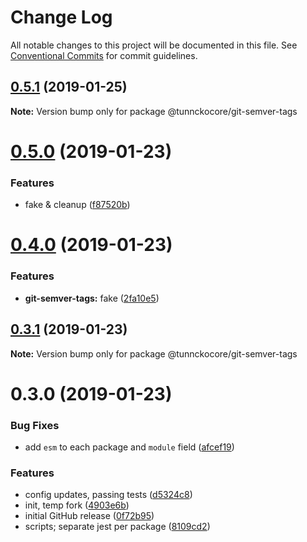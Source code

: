 # Change Log

All notable changes to this project will be documented in this file.
See [Conventional Commits](https://conventionalcommits.org) for commit guidelines.

## [0.5.1](https://github.com/tunnckoCore/monorepo/compare/@tunnckocore/git-semver-tags@0.5.0...@tunnckocore/git-semver-tags@0.5.1) (2019-01-25)

**Note:** Version bump only for package @tunnckocore/git-semver-tags





# [0.5.0](https://github.com/tunnckoCore/monorepo/compare/@tunnckocore/git-semver-tags@0.4.0...@tunnckocore/git-semver-tags@0.5.0) (2019-01-23)

### Features

- fake & cleanup ([f87520b](https://github.com/tunnckoCore/monorepo/commit/f87520b))

# [0.4.0](https://github.com/tunnckoCore/monorepo/compare/@tunnckocore/git-semver-tags@0.3.1...@tunnckocore/git-semver-tags@0.4.0) (2019-01-23)

### Features

- **git-semver-tags:** fake ([2fa10e5](https://github.com/tunnckoCore/monorepo/commit/2fa10e5))

## [0.3.1](https://github.com/tunnckoCore/monorepo/compare/@tunnckocore/git-semver-tags@0.3.0...@tunnckocore/git-semver-tags@0.3.1) (2019-01-23)

**Note:** Version bump only for package @tunnckocore/git-semver-tags

# 0.3.0 (2019-01-23)

### Bug Fixes

- add `esm` to each package and `module` field ([afcef19](https://github.com/tunnckoCore/monorepo/commit/afcef19))

### Features

- config updates, passing tests ([d5324c8](https://github.com/tunnckoCore/monorepo/commit/d5324c8))
- init, temp fork ([4903e6b](https://github.com/tunnckoCore/monorepo/commit/4903e6b))
- initial GitHub release ([0f72b95](https://github.com/tunnckoCore/monorepo/commit/0f72b95))
- scripts; separate jest per package ([8109cd2](https://github.com/tunnckoCore/monorepo/commit/8109cd2))

